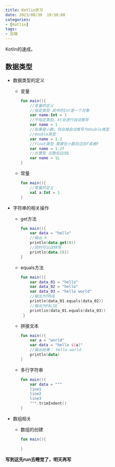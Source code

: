 ```yaml
---
title: Kotlin学习
date: 2023/08/30  19:30:00
categories:
- [Kotlin]
tags:
- 后端
---
```


Kotlin的速成。

<!-- more -->

## 数据类型

- 数据类型的定义

  - 变量

    ```kotlin
    fun main(){
        //变量的定义
        //指定类型 其中的Int是一个对象
        var name:Int = 1
        //不指定类型，kt会进行自动推导
        var name = 1
        //如果是小数，则会被自动推导为double类型
        //double类型：
        var name = 1.2
        //float类型 需要在小数后边加f或者F
        var name = 1.2f
        //长整型 在数后边加L
        var name = 1L
    }
    ```

  - 常量

    ```kotlin
    fun main(){
        //常量的定义
        val a:Int = 1
    }
    ```

- 字符串的相关操作

  - get方法

    ```kotlin
    fun main(){
        var data = "hello"
        //输出 h
        println(data.get(0))
        //同时可以这样写
        println(data.[0])
    }
    ```
    
  - equals方法
  
    ```kotlin
    fun main(){
        var data_01 = "hello"
        var data_02 = "hello"
        var data_03 = "hello world"
        //输出为TRUE
        println(data_01.equals(data_02))
        //输出为FALSE
        printlin(data_01.equals(data_03))
     }
    ```
  
  - 拼接文本
  
    ```kotlin
    fun main(){
        var a = "world"
        var data = "hello ${a}"
        //输出结果： hello world
        println(data)
    }
    ```
  
  - 多行字符串
  
    ```kotlin
    fun main(){
        var data = """
        line1
        line2
        line3
        """.trimIndent()
    }
    ```
  
- 数组相关

  - 数组的创建

    ```kotlin
    fun main(){
        
    }
    ```

**写到这先run去睡觉了，明天再写**